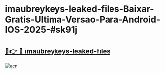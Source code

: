 # imaubreykeys-leaked-files-Baixar-Gratis-Ultima-Versao-Para-Android-IOS-2025-#sk91j

# <h2><a href="https://ainizakaria.my?title=imaubreykeys-leaked-files&ref=25M">🔗👉 🔴 imaubreykeys-leaked-files</a></h2>

[![acn](https://github.com/user-attachments/assets/0f9c940e-d8b0-45ae-aac7-cd30a18b3e1c)](https://ainizakaria.my?title=imaubreykeys-leaked-files&ref=25M)

